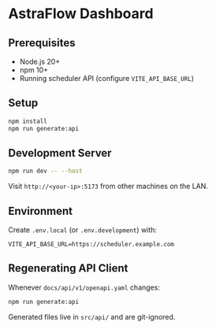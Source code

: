 ﻿# AstraFlow Dashboard

## Prerequisites

- Node.js 20+
- npm 10+
- Running scheduler API (configure `VITE_API_BASE_URL`)

## Setup

```bash
npm install
npm run generate:api
```

## Development Server

```bash
npm run dev -- --host
```

Visit `http://<your-ip>:5173` from other machines on the LAN.

## Environment

Create `.env.local` (or `.env.development`) with:

```
VITE_API_BASE_URL=https://scheduler.example.com
```

## Regenerating API Client

Whenever `docs/api/v1/openapi.yaml` changes:

```bash
npm run generate:api
```

Generated files live in `src/api/` and are git-ignored.
